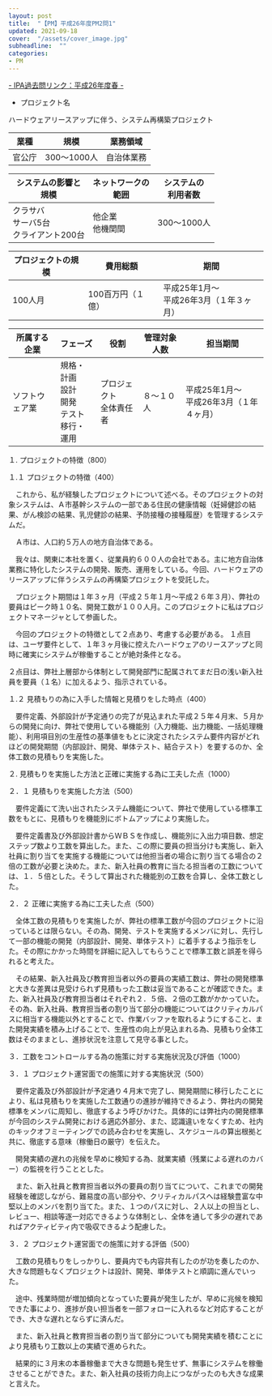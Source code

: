```yaml
---
layout: post
title:  "【PM】平成26年度PM2問1"
updated: 2021-09-18
cover:  "/assets/cover_image.jpg"
subheadline:  ""
categories: 
- PM
---
```


[- IPA過去問リンク：平成26年度春](https://www.jitec.ipa.go.jp/1_04hanni_sukiru/mondai_kaitou_2014h26.html#26haru)[ -](https://www.shoeisha.co.jp/book/pages/9784798167817/2014-1/)

* プロジェクト名

ハードウェアリースアップに伴う、システム再構築プロジェクト

|業種|規模|業務領域|
|--|--|--|
|官公庁|300～1000人|自治体業務|

|システムの影響と<br>規模|ネットワークの<br>範囲|システムの<br>利用者数|
|--|--|--|
|クラサバ<br>サーバ5台<br>クライアント200台|他企業<br>他機関間|300～1000人|

|プロジェクトの規模|費用総額|期間|
|--|--|--|
|100人月|100百万円（１億）|平成25年1月～<br>平成26年3月（１年３ヶ月）|

|所属する企業|フェーズ|役割|管理対象人数|担当期間|
|--|--|--|--|--|
|ソフトウェア業|規格・計画<br>設計<br>開発<br>テスト<br>移行・運用|プロジェクト<br>全体責任者|８～１０人|平成25年1月～<br>平成26年3月（１年４ヶ月）|


１. プロジェクトの特徴（800）

１.１ プロジェクトの特徴（400）

　これから、私が経験したプロジェクトについて述べる。そのプロジェクトの対象システムは、Ａ市基幹システムの一部である住民の健康情報（妊婦健診の結果、がん検診の結果、乳児健診の結果、予防接種の接種履歴）を管理するシステムだ。

　Ａ市は、人口約５万人の地方自治体である。

　我々は、関東に本社を置く、従業員約６００人の会社である。主に地方自治体業務に特化したシステムの開発、販売、運用をしている。今回、ハードウェアのリースアップに伴うシステムの再構築プロジェクトを受託した。

　プロジェクト期間は１年３ヶ月（平成２５年１月～平成２６年３月）、弊社の要員はピーク時１０名、開発工数が１００人月。このプロジェクトに私はプロジェクトマネージャとして参画した。

　今回のプロジェクトの特徴として２点あり、考慮する必要がある。
１点目は、ユーザ要件として、１年３ヶ月後に控えたハードウェアのリースアップと同時に確実にシステムが稼働することが絶対条件となる。

２点目は、弊社上層部から体制として開発部門に配属されてまだ日の浅い新入社員を要員（１名）に加えるよう、指示されている。

１.２ 見積もりの為に入手した情報と見積りをした時点（400）

　要件定義、外部設計が予定通りの完了が見込まれた平成２５年４月末、５月からの開発に向け、弊社で使用している機能別（入力機能、出力機能、一括処理機能）、利用項目別の生産性の基準値をもとに決定されたシステム要件内容がどれほどの開発期間（内部設計、開発、単体テスト、結合テスト）を要するのか、全体工数の見積もりを実施した。

２. 見積もりを実施した方法と正確に実施する為に工夫した点（1000）

２．１ 見積もりを実施した方法（500）

　要件定義にて洗い出されたシステム機能について、弊社で使用している標準工数をもとに、見積もりを機能別にボトムアップにより実施した。

　要件定義書及び外部設計書からＷＢＳを作成し、機能別に入出力項目数、想定ステップ数より工数を算出した。また、この際に要員の担当分けも実施し、新入社員に割り当てを実施する機能については他担当者の場合に割り当てる場合の２倍の工数が必要と決めた。また、新入社員の教育に当たる担当者の工数については、１．５倍とした。そうして算出された機能別の工数を合算し、全体工数とした。

２．２ 正確に実施する為に工夫した点（500）

　全体工数の見積もりを実施したが、弊社の標準工数が今回のプロジェクトに沿っているとは限らない。その為、開発、テストを実施するメンバに対し、先行して一部の機能の開発（内部設計、開発、単体テスト）に着手するよう指示をした。その際にかかった時間を詳細に記入してもらうことで標準工数と誤差を得られると考えた。

　その結果、新入社員及び教育担当者以外の要員の実績工数は、弊社の開発標準と大きな差異は見受けられず見積もった工数は妥当であることが確認できた。また、新入社員及び教育担当者はそれぞれ２．５倍、２倍の工数がかかっていた。その為、新入社員、教育担当者の割り当て部分の機能についてはクリティカルパスに相当する機能以外とすることで、作業バッファを取れるようにすること、また開発実績を積み上げることで、生産性の向上が見込まれる為、見積もり全体工数はそのままとし、進捗状況を注意して見守る事とした。

３．工数をコントロールする為の施策に対する実施状況及び評価（1000）

３．１ プロジェクト運営面での施策に対する実施状況（500）

　要件定義及び外部設計が予定通り４月末で完了し、開発期間に移行したことにより、私は見積もりを実施した工数通りの進捗が維持できるよう、弊社内の開発標準をメンバに周知し、徹底するよう呼びかけた。具体的には弊社内の開発標準が今回のシステム開発における適応外部分、また、認識違いをなくすため、社内のキックオフミーティングでの読み合わせを実施し、スケジュールの算出根拠と共に、徹底する意味（稼働日の厳守）を伝えた。

　開発実績の遅れの兆候を早めに検知する為、就業実績（残業による遅れのカバー）の監視を行うこととした。

　また、新入社員と教育担当者以外の要員の割り当てについて、これまでの開発経験を確認しながら、難易度の高い部分や、クリティカルパスへは経験豊富な中堅以上のメンバを割り当てた。また、１つのパスに対し、２人以上の担当とし、レビュー、相談等逐一対応できるような体制とし、全体を通して多少の遅れであればアクティビティ内で吸収できるよう配慮した。

３．２ プロジェクト運営面での施策に対する評価（500）

　工数の見積もりをしっかりし、要員内でも内容共有したのが功を奏したのか、大きな問題もなくプロジェクトは設計、開発、単体テストと順調に進んでいった。

　途中、残業時間が増加傾向となっていた要員が発生したが、早めに兆候を検知できた事により、進捗が良い担当者を一部フォローに入れるなど対応することができ、大きな遅れとならずに済んだ。

　また、新入社員と教育担当者の割り当て部分についても開発実績を積むことにより見積もり工数以上の実績で進められた。

　結果的に３月末の本番稼働まで大きな問題も発生せず、無事にシステムを稼働させることができた。また、新入社員の技術力向上につながったのも大きな成果と言えた。
